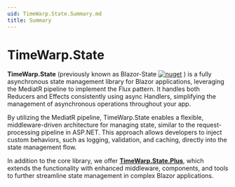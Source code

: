 ```yaml
---
uid: TimeWarp.State.Summary.md
title: Summary
---
```


# TimeWarp.State

**TimeWarp.State** (previously known as Blazor-State [![nuget](https://img.shields.io/nuget/dt/Blazor-State?logo=nuget)](https://www.nuget.org/packages/Blazor-State/) ) 
is a fully asynchronous state management library for Blazor applications,
leveraging the MediatR pipeline to implement the Flux pattern. 
It handles both Reducers and Effects consistently using async Handlers,
simplifying the management of asynchronous operations throughout your app.

By utilizing the MediatR pipeline, TimeWarp.State enables a flexible, 
middleware-driven architecture for managing state, 
similar to the request-processing pipeline in ASP.NET. 
This approach allows developers to inject custom behaviors, such as logging,
validation, and caching, directly into the state management flow.

In addition to the core library, we offer **[TimeWarp.State.Plus](/Source/TimeWarp.State.Plus)**, 
which extends the functionality with enhanced middleware, components, 
and tools to further streamline state management in complex Blazor applications.
